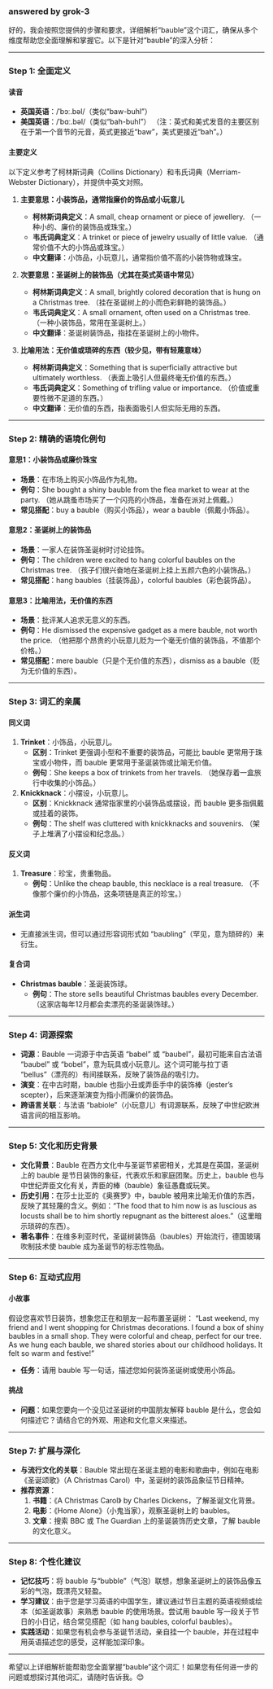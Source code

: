 ### answered by grok-3
好的，我会按照您提供的步骤和要求，详细解析“bauble”这个词汇，确保从多个维度帮助您全面理解和掌握它。以下是针对“bauble”的深入分析：

---

### Step 1: 全面定义

#### 读音
- **英国英语**：/ˈbɔː.bəl/（类似“baw-buhl”）
- **美国英语**：/ˈbɑː.bəl/（类似“bah-buhl”）
  （注：英式和美式发音的主要区别在于第一个音节的元音，英式更接近“baw”，美式更接近“bah”。）

#### 主要定义
以下定义参考了柯林斯词典（Collins Dictionary）和韦氏词典（Merriam-Webster Dictionary），并提供中英文对照。

1. **主要意思：小装饰品，通常指廉价的饰品或小玩意儿**
   - **柯林斯词典定义**：A small, cheap ornament or piece of jewellery. （一种小的、廉价的装饰品或珠宝。）
   - **韦氏词典定义**：A trinket or piece of jewelry usually of little value. （通常价值不大的小饰品或珠宝。）
   - **中文翻译**：小饰品，小玩意儿，通常指价值不高的小装饰物或珠宝。
   
2. **次要意思：圣诞树上的装饰品（尤其在英式英语中常见）**
   - **柯林斯词典定义**：A small, brightly colored decoration that is hung on a Christmas tree. （挂在圣诞树上的小而色彩鲜艳的装饰品。）
   - **韦氏词典定义**：A small ornament, often used on a Christmas tree. （一种小装饰品，常用在圣诞树上。）
   - **中文翻译**：圣诞树装饰品，指挂在圣诞树上的小物件。

3. **比喻用法：无价值或琐碎的东西（较少见，带有轻蔑意味）**
   - **柯林斯词典定义**：Something that is superficially attractive but ultimately worthless. （表面上吸引人但最终毫无价值的东西。）
   - **韦氏词典定义**：Something of trifling value or importance. （价值或重要性微不足道的东西。）
   - **中文翻译**：无价值的东西，指表面吸引人但实际无用的东西。

---

### Step 2: 精确的语境化例句

#### 意思1：小装饰品或廉价珠宝
- **场景**：在市场上购买小饰品作为礼物。
- **例句**：She bought a shiny bauble from the flea market to wear at the party. （她从跳蚤市场买了一个闪亮的小饰品，准备在派对上佩戴。）
- **常见搭配**：buy a bauble（购买小饰品），wear a bauble（佩戴小饰品）。

#### 意思2：圣诞树上的装饰品
- **场景**：一家人在装饰圣诞树时讨论挂饰。
- **例句**：The children were excited to hang colorful baubles on the Christmas tree. （孩子们很兴奋地在圣诞树上挂上五颜六色的小装饰品。）
- **常见搭配**：hang baubles（挂装饰品），colorful baubles（彩色装饰品）。

#### 意思3：比喻用法，无价值的东西
- **场景**：批评某人追求无意义的东西。
- **例句**：He dismissed the expensive gadget as a mere bauble, not worth the price. （他把那个昂贵的小玩意儿贬为一个毫无价值的装饰品，不值那个价格。）
- **常见搭配**：mere bauble（只是个无价值的东西），dismiss as a bauble（贬为无价值的东西）。

---

### Step 3: 词汇的亲属

#### 同义词
1. **Trinket**：小饰品，小玩意儿。
   - **区别**：Trinket 更强调小型和不重要的装饰品，可能比 bauble 更常用于珠宝或小物件，而 bauble 更常用于圣诞装饰或比喻无价值。
   - **例句**：She keeps a box of trinkets from her travels. （她保存着一盒旅行中收集的小饰品。）
2. **Knickknack**：小摆设，小玩意儿。
   - **区别**：Knickknack 通常指家里的小装饰品或摆设，而 bauble 更多指佩戴或挂着的装饰。
   - **例句**：The shelf was cluttered with knickknacks and souvenirs. （架子上堆满了小摆设和纪念品。）

#### 反义词
1. **Treasure**：珍宝，贵重物品。
   - **例句**：Unlike the cheap bauble, this necklace is a real treasure. （不像那个廉价的小饰品，这条项链是真正的珍宝。）

#### 派生词
- 无直接派生词，但可以通过形容词形式如 “baubling”（罕见，意为琐碎的）来衍生。

#### 复合词
- **Christmas bauble**：圣诞装饰球。
   - **例句**：The store sells beautiful Christmas baubles every December. （这家店每年12月都会卖漂亮的圣诞装饰球。）

---

### Step 4: 词源探索

- **词源**：Bauble 一词源于中古英语 “babel” 或 “baubel”，最初可能来自古法语 “baubel” 或 “bobel”，意为玩具或小玩意儿。这个词可能与拉丁语 “bellus”（漂亮的）有间接联系，反映了装饰品的吸引力。
- **演变**：在中古时期，bauble 也指小丑或弄臣手中的装饰棒（jester’s scepter），后来逐渐演变为指小而廉价的装饰品。
- **跨语言关联**：与法语 “babiole”（小玩意儿）有词源联系，反映了中世纪欧洲语言间的相互影响。

---

### Step 5: 文化和历史背景

- **文化背景**：Bauble 在西方文化中与圣诞节紧密相关，尤其是在英国，圣诞树上的 bauble 是节日装饰的象征，代表欢乐和家庭团聚。历史上，bauble 也与中世纪弄臣文化有关，弄臣的棒（bauble）象征愚蠢或玩笑。
- **历史引用**：在莎士比亚的《奥赛罗》中，bauble 被用来比喻无价值的东西，反映了其轻蔑的含义。例如：“The food that to him now is as luscious as locusts shall be to him shortly repugnant as the bitterest aloes.”（这里暗示琐碎的东西）。
- **著名事件**：在维多利亚时代，圣诞树装饰品（baubles）开始流行，德国玻璃吹制技术使 bauble 成为圣诞节的标志性物品。

---

### Step 6: 互动式应用

#### 小故事
假设您喜欢节日装饰，想象您正在和朋友一起布置圣诞树：
“Last weekend, my friend and I went shopping for Christmas decorations. I found a box of shiny baubles in a small shop. They were colorful and cheap, perfect for our tree. As we hung each bauble, we shared stories about our childhood holidays. It felt so warm and festive!”

- **任务**：请用 bauble 写一句话，描述您如何装饰圣诞树或使用小饰品。

#### 挑战
- **问题**：如果您要向一个没见过圣诞树的中国朋友解释 bauble 是什么，您会如何描述它？请结合它的外观、用途和文化意义来描述。

---

### Step 7: 扩展与深化

- **与流行文化的关联**：Bauble 常出现在圣诞主题的电影和歌曲中，例如在电影《圣诞颂歌》（A Christmas Carol）中，圣诞树的装饰品象征节日精神。
- **推荐资源**：
  1. **书籍**：《A Christmas Carol》 by Charles Dickens，了解圣诞文化背景。
  2. **电影**：《Home Alone》（小鬼当家），观察圣诞树上的 baubles。
  3. **文章**：搜索 BBC 或 The Guardian 上的圣诞装饰历史文章，了解 bauble 的文化意义。

---

### Step 8: 个性化建议

- **记忆技巧**：将 bauble 与“bubble”（气泡）联想，想象圣诞树上的装饰品像五彩的气泡，既漂亮又轻盈。
- **学习建议**：由于您是学习英语的中国学生，建议通过节日主题的英语视频或绘本（如圣诞故事）来熟悉 bauble 的使用场景。尝试用 bauble 写一段关于节日的小日记，结合常见搭配（如 hang baubles, colorful baubles）。
- **实践活动**：如果您有机会参与圣诞节活动，亲自挂一个 bauble，并在过程中用英语描述您的感受，这样能加深印象。

---

希望以上详细解析能帮助您全面掌握“bauble”这个词汇！如果您有任何进一步的问题或想探讨其他词汇，请随时告诉我。😊